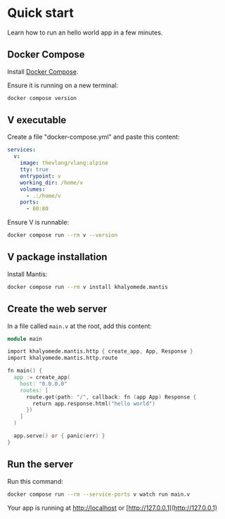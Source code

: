 # Quick start

Learn how to run an hello world app in a few minutes.

## Docker Compose

Install [Docker Compose](https://docs.docker.com/compose/install/).

Ensure it is running on a new terminal:

```bash
docker compose version
```

## V executable

Create a file "docker-compose.yml" and paste this content:

```yml
services:
  v:
    image: thevlang/vlang:alpine
    tty: true
    entrypoint: v
    working_dir: /home/v
    volumes:
      - .:/home/v
    ports:
      - 80:80
```

Ensure V is runnable:

```bash
docker compose run --rm v --version
```

## V package installation

Install Mantis:

```bash
docker compose run --rm v install khalyomede.mantis
```

## Create the web server

In a file called `main.v` at the root, add this content:

```v
module main

import khalyomede.mantis.http { create_app, App, Response }
import khalyomede.mantis.http.route

fn main() {
  app := create_app(
    host: "0.0.0.0"
    routes: [
      route.get(path: "/", callback: fn (app App) Response {
        return app.response.html("hello world")
      })
    ]
  )

  app.serve() or { panic(err) }
}
```

## Run the server

Run this command:

```bash
docker compose run --rm --service-ports v watch run main.v
```

Your app is running at [http://localhost](http://localhost) or [http://127.0.0.1](http://127.0.0.1)

